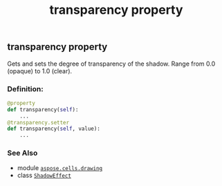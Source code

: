 ﻿---
title: transparency property
second_title: Aspose.Cells for Python via .NET API References
description: 
type: docs
weight: 90
url: /aspose.cells.drawing/shadoweffect/transparency/
is_root: false
---

## transparency property


Gets and sets the degree of transparency of the shadow. Range from 0.0 (opaque) to 1.0 (clear).
### Definition:
```python
@property
def transparency(self):
    ...
@transparency.setter
def transparency(self, value):
    ...
```

### See Also
* module [`aspose.cells.drawing`](../../)
* class [`ShadowEffect`](/cells/python-net/aspose.cells.drawing/shadoweffect)
